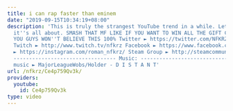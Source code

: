 ```yaml
---
title: i can rap faster than eminem
date: "2019-09-15T10:34:19+08:00"
description: 'This is truly the strangest YouTube trend in a while. Let''s see what
  it''s all about. SMASH THAT MF LIKE IF YOU WANT TO WIN ALL THE GIFT CARDS RIP KSI
  YOU GUYS WON''T BELIEVE THIS 100% Twitter ► https://twitter.com/NFKRZAlt ---------------------------------
  Twitch ► http://www.twitch.tv/nfkrz Facebook ► https://www.facebook.com/NFKRZ1 Instagram
  ► https://instagram.com/roman_nfkrz/ Steam Group ► http://steamcommunity.com/groups/nfkrzgroup
  --------------------------------- Music: --------------------------------- Outro
  music ► MajorLeagueWobs/Holder - D I S T A N T'
url: /nfkrz/Ce4p759Qv3k/
providers:
  youtube:
    id: Ce4p759Qv3k
type: video
---
```

